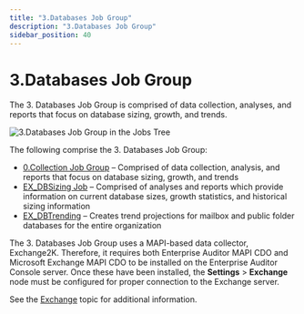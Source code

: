 ```yaml
---
title: "3.Databases Job Group"
description: "3.Databases Job Group"
sidebar_position: 40
---
```


# 3.Databases Job Group

The 3. Databases Job Group is comprised of data collection, analyses, and reports that focus on
database sizing, growth, and trends.

![3.Databases Job Group in the Jobs Tree](/images/accessanalyzer/11.6/solutions/exchange/databases/jobstree.webp)

The following comprise the 3. Databases Job Group:

- [0.Collection Job Group](/docs/accessanalyzer/11.6/solutions/exchange/databases/collection/overview.md)
  – Comprised of data collection, analysis, and reports that focus on database sizing, growth, and
  trends
- [EX_DBSizing Job](/docs/accessanalyzer/11.6/solutions/exchange/databases/ex_dbsizing.md)
  – Comprised of analyses and reports which provide information on current database sizes, growth
  statistics, and historical sizing information
- [EX_DBTrending](/docs/accessanalyzer/11.6/solutions/exchange/databases/ex_dbtrending.md)
  – Creates trend projections for mailbox and public folder databases for the entire organization

The 3. Databases Job Group uses a MAPI-based data collector, Exchange2K. Therefore, it requires both
Enterprise Auditor MAPI CDO and Microsoft Exchange MAPI CDO to be installed on the Enterprise
Auditor Console server. Once these have been installed, the **Settings** > **Exchange** node must be
configured for proper connection to the Exchange server.

See the
[Exchange](/docs/accessanalyzer/11.6/admin/settings/exchange.md)
topic for additional information.
